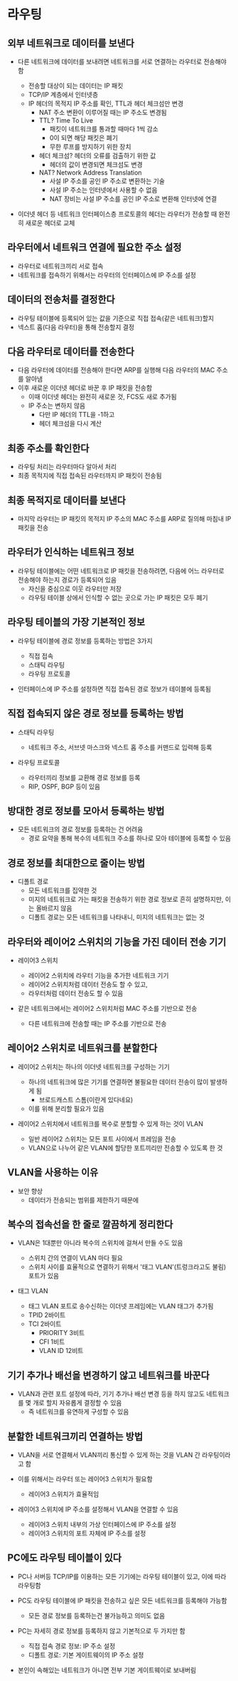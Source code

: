 # 라우팅

## 외부 네트워크로 데이터를 보낸다

* 다른 네트워크에 데이터를 보내려면 네트워크를 서로 연결하는 라우터로 전송해야 함
  + 전송할 대상이 되는 데이터는 IP 패킷
  + TCP/IP 계층에서 인터넷층
  + IP 헤더의 목적지 IP 주소를 확인, TTL과 헤더 체크섬만 변경
    - NAT 주소 변환이 이루어질 때는 IP 주소도 변경됨
    - TTL? Time To Live
      + 패킷이 네트워크를 통과할 때마다 1씩 감소
      + 0이 되면 해당 패킷은 폐기
      + 무한 루프를 방지하기 위한 장치
    - 헤더 체크섬? 헤더의 오류를 검출하기 위한 값
      + 헤더의 값이 변경되면 체크섬도 변경
    - NAT? Network Address Translation
      + 사설 IP 주소를 공인 IP 주소로 변환하는 기술
      + 사설 IP 주소는 인터넷에서 사용할 수 없음
      + NAT 장비는 사설 IP 주소를 공인 IP 주소로 변환해 인터넷에 연결

* 이더넷 헤더 등 네트워크 인터페이스층 프로토콜의 헤더는 라우터가 전송할 때 완전히 새로운 헤더로 교체

## 라우터에서 네트워크 연결에 필요한 주소 설정

* 라우터로 네트워크끼리 서로 접속
* 네트워크를 접속하기 위해서는 라우터의 인터페이스에 IP 주소를 설정

## 데이터의 전송처를 결정한다

* 라우팅 테이블에 등록되어 있는 값을 기준으로 직접 접속(같은 네트워크)할지
* 넥스트 홉(다음 라우터)을 통해 전송할지 결정

## 다음 라우터로 데이터를 전송한다

* 다음 라우터에 데이터를 전송해야 한다면 ARP를 실행해 다음 라우터의 MAC 주소를 알아냄
* 이후 새로운 이더넷 헤더로 바꾼 후 IP 패킷을 전송함
  + 이때 이더넷 헤더는 완전히 새로운 것, FCS도 새로 추가됨
  + IP 주소는 변하지 않음
    - 다만 IP 헤더의 TTL을 -1하고
    - 헤더 체크섬을 다시 계산

## 최종 주소를 확인한다

* 라우팅 처리는 라우터마다 알아서 처리
* 최종 목적지에 직접 접속된 라우터까지 IP 패킷이 전송됨

## 최종 목적지로 데이터를 보낸다

* 마지막 라우터는 IP 패킷의 목적지 IP 주소의 MAC 주소를 ARP로 질의해 마침내 IP 패킷을 전송

## 라우터가 인식하는 네트워크 정보

* 라우팅 테이블에는 어떤 네트워크로 IP 패킷을 전송하려면, 다음에 어느 라우터로 전송해야 하는지 경로가 등록되어 있음
  + 자신을 중심으로 이웃 라우터만 저장
  + 라우팅 테이블 상에서 인식할 수 없는 곳으로 가는 IP 패킷은 모두 폐기

## 라우팅 테이블의 가장 기본적인 정보

* 라우팅 테이블에 경로 정보를 등록하는 방법은 3가지
  + 직접 접속
  + 스태틱 라우팅
  + 라우팅 프로토콜

* 인터페이스에 IP 주소를 설정하면 직접 접속된 경로 정보가 테이블에 등록됨

## 직접 접속되지 않은 경로 정보를 등록하는 방법

* 스태틱 라우팅
  + 네트워크 주소, 서브넷 마스크와 넥스트 홉 주소를 커맨드로 입력해 등록

* 라우팅 프로토콜
  + 라우터끼리 정보를 교환해 경로 정보를 등록
  + RIP, OSPF, BGP 등이 있음

## 방대한 경로 정보를 모아서 등록하는 방법

* 모든 네트워크의 경로 정보를 등록하는 건 어려움
  + 경로 요약을 통해 복수의 네트워크 주소를 하나로 모아 테이블에 등록할 수 있음

## 경로 정보를 최대한으로 줄이는 방법

* 디폴트 경로
  + 모든 네트워크를 집약한 것
  + 미지의 네트워크로 가는 패킷을 전송하기 위한 경로 정보로 흔히 설명하지만, 이는 올바르지 않음
  + 디폴트 경로는 모든 네트워크를 나타내니, 미지의 네트워크는 없는 것

## 라우터와 레이어2 스위치의 기능을 가진 데이터 전송 기기

* 레이어3 스위치
  + 레이어2 스위치에 라우터 기능을 추가한 네트워크 기기
  + 레이어2 스위치처럼 데이터 전송도 할 수 있고, 
  + 라우터처럼 데이터 전송도 할 수 있음

* 같은 네트워크에서는 레이어2 스위치처럼 MAC 주소를 기반으로 전송
  + 다른 네트워크에 전송할 때는 IP 주소를 기반으로 전송

## 레이어2 스위치로 네트워크를 분할한다

* 레이어2 스위치는 하나의 이더넷 네트워크를 구성하는 기기
  + 하나의 네트워크에 많은 기기를 연결하면 불필요한 데이터 전송이 많이 발생하게 됨
    - 브로드캐스트 스톰(이란게 있다네요)
  + 이를 위해 분리할 필요가 있음

* 레이어2 스위치에서 네트워크를 복수로 분할할 수 있게 하는 것이 VLAN
  + 일반 레이어2 스위치는 모든 포트 사이에서 프레임을 전송
  + VLAN으로 나누어 같은 VLAN에 할당한 포트끼리만 전송할 수 있도록 한 것

## VLAN을 사용하는 이유

* 보안 향상
  + 데이터가 전송되는 범위를 제한하기 때문에

## 복수의 접속선을 한 줄로 깔끔하게 정리한다

* VLAN은 1대뿐만 아니라 복수의 스위치에 걸쳐서 만들 수도 있음
  + 스위치 간의 연결이 VLAN 마다 필요
  + 스위치 사이를 효율적으로 연결하기 위해서 '태그 VLAN'(트렁크라고도 불림) 포트가 있음

* 태그 VLAN
  + 태그 VLAN 포트로 송수신하는 이더넷 프레임에는 VLAN 태그가 추가됨
  + TPID 2바이트
  + TCI 2바이트
    - PRIORITY 3비트
    - CFI 1비트
    - VLAN ID 12비트

## 기기 추가나 배선을 변경하기 않고 네트워크를 바꾼다

* VLAN과 관련 포트 설정에 따라, 기기 추가나 배선 변경 등을 하지 않고도 네트워크를 몇 개로 할지 자유롭게 결정할 수 있음
  + 즉 네트워크를 유연하게 구성할 수 있음

## 분할한 네트워크끼리 연결하는 방법

* VLAN을 서로 연결해서 VLAN끼리 통신할 수 있게 하는 것을 VLAN 간 라우팅이라고 함

* 이를 위해서는 라우터 또는 레이어3 스위치가 필요함
  + 레이어3 스위치가 효율적임

* 레이어3 스위치에 IP 주소를 설정해서 VLAN을 연결할 수 있음
  + 레이어3 스위치 내부의 가상 인터페이스에 IP 주소를 설정
  + 레이어3 스위치의 포트 자체에 IP 주소를 설정

## PC에도 라우팅 테이블이 있다

* PC나 서버등 TCP/IP를 이용하는 모든 기기에는 라우팅 테이블이 있고, 이에 따라 라우팅함

* PC도 라우팅 테이블에 IP 패킷을 전송하고 싶은 모든 네트워크를 등록해야 가능함
  + 모든 경로 정보를 등록하는건 불가능하고 의미도 없음
  
* PC는 자세히 경로 정보를 등록하지 않고 기본적으로 두 가지만 함
  + 직접 접속 경로 정보: IP 주소 설정
  + 디폴트 경로: 기본 게이트웨이의 IP 주소 설정

* 본인이 속해있는 네트워크가 아니면 전부 기본 게이트웨이로 보내버림
